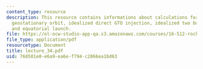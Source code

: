 ```yaml
---
content_type: resource
description: This resource contains informations about calculations for launch to
  geostationary orbit, idealized direct GTO injection, idealized two burn GTO injection
  and equatorial launch.
file: https://ol-ocw-studio-app-qa.s3.amazonaws.com/courses/16-512-rocket-propulsion-fall-2005/768501e0e6a9ea6ef794c2866ea1bd63_lecture_34.pdf
file_type: application/pdf
resourcetype: Document
title: lecture_34.pdf
uid: 768501e0-e6a9-ea6e-f794-c2866ea1bd63
---
```


